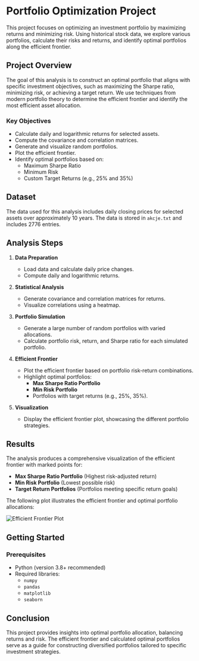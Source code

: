 # Portfolio Optimization Project

This project focuses on optimizing an investment portfolio by maximizing returns and minimizing risk. Using historical stock data, we explore various portfolios, calculate their risks and returns, and identify optimal portfolios along the efficient frontier.

## Project Overview

The goal of this analysis is to construct an optimal portfolio that aligns with specific investment objectives, such as maximizing the Sharpe ratio, minimizing risk, or achieving a target return. We use techniques from modern portfolio theory to determine the efficient frontier and identify the most efficient asset allocation.

### Key Objectives

- Calculate daily and logarithmic returns for selected assets.
- Compute the covariance and correlation matrices.
- Generate and visualize random portfolios.
- Plot the efficient frontier.
- Identify optimal portfolios based on:
  - Maximum Sharpe Ratio
  - Minimum Risk
  - Custom Target Returns (e.g., 25% and 35%)

## Dataset

The data used for this analysis includes daily closing prices for selected assets over approximately 10 years. The data is stored in `akcje.txt` and includes 2776 entries.

## Analysis Steps

1. **Data Preparation**
   - Load data and calculate daily price changes.
   - Compute daily and logarithmic returns.

2. **Statistical Analysis**
   - Generate covariance and correlation matrices for returns.
   - Visualize correlations using a heatmap.

3. **Portfolio Simulation**
   - Generate a large number of random portfolios with varied allocations.
   - Calculate portfolio risk, return, and Sharpe ratio for each simulated portfolio.

4. **Efficient Frontier**
   - Plot the efficient frontier based on portfolio risk-return combinations.
   - Highlight optimal portfolios:
     - **Max Sharpe Ratio Portfolio**
     - **Min Risk Portfolio**
     - Portfolios with target returns (e.g., 25%, 35%).

5. **Visualization**
   - Display the efficient frontier plot, showcasing the different portfolio strategies.

## Results

The analysis produces a comprehensive visualization of the efficient frontier with marked points for:
- **Max Sharpe Ratio Portfolio** (Highest risk-adjusted return)
- **Min Risk Portfolio** (Lowest possible risk)
- **Target Return Portfolios** (Portfolios meeting specific return goals)

The following plot illustrates the efficient frontier and optimal portfolio allocations:

![Efficient Frontier Plot](R:\image2\efficient_frontier.png)

## Getting Started

### Prerequisites

- Python (version 3.8+ recommended)
- Required libraries:
  - `numpy`
  - `pandas`
  - `matplotlib`
  - `seaborn`

## Conclusion

This project provides insights into optimal portfolio allocation, balancing returns and risk. The efficient frontier and calculated optimal portfolios serve as a guide for constructing diversified portfolios tailored to specific investment strategies.

